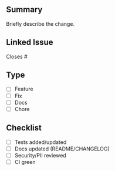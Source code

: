 ## Summary
Briefly describe the change.

## Linked Issue
Closes #<issue-number>

## Type
- [ ] Feature
- [ ] Fix
- [ ] Docs
- [ ] Chore

## Checklist
- [ ] Tests added/updated
- [ ] Docs updated (README/CHANGELOG)
- [ ] Security/PII reviewed
- [ ] CI green
